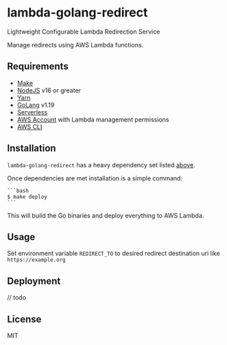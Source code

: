 # lambda-golang-redirect

Lightweight Configurable Lambda Redirection Service

Manage redirects using AWS Lambda functions.

## Requirements

- [Make](https://www.gnu.org/software/make/manual/make.html)
- [NodeJS](https://nodejs.org/en/download/package-manager/) v16 or greater
- [Yarn](https://yarnpkg.com/getting-started/install)
- [GoLang](https://golang.org/doc/install) v1.19
- [Serverless](https://serverless.com/framework/docs/providers/aws/guide/installation/)
- [AWS Account](https://aws.amazon.com/premiumsupport/knowledge-center/create-and-activate-aws-account/) with Lambda management permissions
- [AWS CLI](https://docs.aws.amazon.com/cli/latest/userguide/cli-chap-install.html)

## Installation

`lambda-golang-redirect` has a heavy dependency set listed [above](#requirements).

Once dependencies are met installation is a simple command:

    ```bash
    $ make deploy
    ```

This will build the Go binaries and deploy everything to AWS Lambda.

## Usage

Set environment variable `REDIRECT_TO` to desired redirect destination uri like `https://example.org`

## Deployment

// todo

## License

MIT

